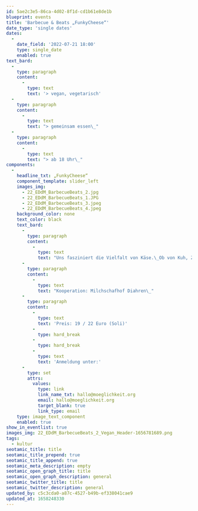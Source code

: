 ```yaml
---
id: 5ae2c3e5-86ca-4d02-8f1d-cd1b61e8de1b
blueprint: events
title: 'Barbecue & Beats „FunkyCheese“'
date_type: 'single dates'
dates:
  -
    date_field: '2022-07-21 18:00'
    type: single_date
    enabled: true
text_bard:
  -
    type: paragraph
    content:
      -
        type: text
        text: '> vegan, vegetarisch'
  -
    type: paragraph
    content:
      -
        type: text
        text: "> gemeinsam essen\_"
  -
    type: paragraph
    content:
      -
        type: text
        text: "> ab 18 Uhr\_"
components:
  -
    headline_txt: „FunkyCheese“
    component_template: slider_left
    images_img:
      - 22_EDdM_BarbecueBeats_2.jpg
      - 22_EDdM_BarbecueBeats_1.JPG
      - 22_EDdM_BarbecueBeats_3.jpeg
      - 22_EDdM_BarbecueBeats_4.jpeg
    background_color: none
    text_color: black
    text_bard:
      -
        type: paragraph
        content:
          -
            type: text
            text: "Uns fasziniert die Vielfalt von Käse.\_Ob von Kuh, Ziege, Schaf, klassischer Grill-käse oder vegan – die Teller werden reich gefüllt sein."
      -
        type: paragraph
        content:
          -
            type: text
            text: "Kooperation: Milchschafhof Diahren\_"
      -
        type: paragraph
        content:
          -
            type: text
            text: 'Preis: 19 / 22 Euro (Soli)'
          -
            type: hard_break
          -
            type: hard_break
          -
            type: text
            text: 'Anmeldung unter:'
      -
        type: set
        attrs:
          values:
            type: link
            link_name_txt: hallo@moeglichkeit.org
            email: hallo@moeglichkeit.org
            target_blank: true
            link_type: email
    type: image_text_component
    enabled: true
show_in_eventlist: true
images_img: 22_EDdM_BarbecueBeats_2_Vegan_Header-1656781689.png
tags:
  - kultur
seotamic_title: title
seotamic_title_prepend: true
seotamic_title_append: true
seotamic_meta_description: empty
seotamic_open_graph_title: title
seotamic_open_graph_description: general
seotamic_twitter_title: title
seotamic_twitter_description: general
updated_by: c5c3cda0-a87c-4527-b49b-ef338041cae9
updated_at: 1658248330
---
```

